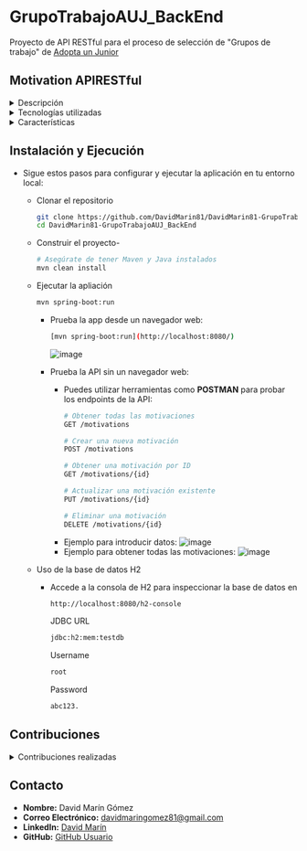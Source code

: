 # GrupoTrabajoAUJ_BackEnd
Proyecto de API RESTful para el proceso de selección de "Grupos de trabajo" de <a href="https://adoptaunjunior.es/" target="_blank">Adopta un Junior</a>

## Motivation APIRESTful
<details>
  <summary>Descripción</summary>
    <ul>
        <li>
        Con esta aplicación puedes agregar tus propias citas motivacionales, las cuales se muestran en una lista personalizada. Una vez añadida la motivación, ésta puede ser editada o eliminada según lo desees.
        </li>
        <li>Características principales:</li>
            <ul>
                <li><b>Añadir motivaciones</b>: introduce tus frases motivadoras favoritas en la aplicación</li>
                <li><b>Lista personalizada</b>: visualiza todas tus motivaciones en una lista fácil de navegar</li>
                <li><b>Edición y Eliminación</b>: modifica y borra motivaciones en cualquier momento para mantener tu lista actualizada</li>
            </ul>
        <i>* Este proyecto es una demostración de mis habilidades en desarrollo backend utilizando Java y Spring Boot. Fue creado como parte del proceso de selección para los grupos de trabajo de <a href="https://adoptaunjunior.es/" target="_blank">Adopta un Junior</a>
        en BackEnd. La aplicación es una API RESTful que permite operaciones CRUD sobre un recurso de "Motivaciones", utilizando una base de datos H2 en memoria para el almacenamiento</i>
        </li>
    </ul>
</details>

<details>
  <summary>Tecnologías utilizadas</summary>
    <ul>
        <li><b><u>Java</u></b>: Lenguaje de programación para el desarrollo del backend.</li>
        <li><b><u>Spring Boot</u></b>: Framework para facilitar la creación de aplicaciones web en Java</li>
        <li><b><u>Spring Data JPA</u></b>: Abstracción para la interacción con bases de datos</li>
        <li><b><u>H2 Database</u></b>: Base de datos en memoria para el desarrollo</li>
        <li><b><u>Maven</u></b>: Herramienta de gestión de proyectos y dependencias</li>
    </ul>
</details>

<details>
  <summary>Características</summary>
    <ul>
        <li>CRUD Completo: Gestión de motivaciones mediante operaciones CRUD (Crear, Leer, Actualizar y Eliminar)</li>
        <li>API RESTful: Implementación de endpoints HTTP para interactuar con el recurso "Motivation"</li>
        <li>Base de Datos en Memoria: Uso de H2 para simplificar la persistencia de datos durante el desarrollo</li>
    </ul>
</details>

## Instalación y Ejecución
- Sigue estos pasos para configurar y ejecutar la aplicación en tu entorno local:
    - Clonar el repositorio
        ~~~bash
        git clone https://github.com/DavidMarin81/DavidMarin81-GrupoTrabajoAUJ_BackEnd.git
        cd DavidMarin81-GrupoTrabajoAUJ_BackEnd
        ~~~

    - Construir el proyecto- 
        ~~~bash
        # Asegúrate de tener Maven y Java instalados
        mvn clean install
        ~~~

    - Ejecutar la apliación
        ~~~bash
        mvn spring-boot:run
        ~~~
        
      - Prueba la app desde un navegador web:
          ~~~bash
          [mvn spring-boot:run](http://localhost:8080/)
          ~~~
          ![image](https://github.com/user-attachments/assets/68f4c711-6dbe-426a-9daf-6f2ee0e5a70e)
      
      - Prueba la API sin un navegador web:
          - Puedes utilizar herramientas como **POSTMAN** para probar los endpoints de la API:
              ~~~bash
              # Obtener todas las motivaciones
              GET /motivations
              ~~~
              ~~~bash
              # Crear una nueva motivación
              POST /motivations
              ~~~
              ~~~bash
              # Obtener una motivación por ID
              GET /motivations/{id}
              ~~~
              ~~~bash
              # Actualizar una motivación existente
              PUT /motivations/{id}
              ~~~
              ~~~bash
              # Eliminar una motivación
              DELETE /motivations/{id}
              ~~~
          - Ejemplo para introducir datos:
          ![image](https://github.com/user-attachments/assets/50d48e48-c3ba-47c4-bf4a-22edb3c70e9c)
          - Ejemplo para obtener todas las motivaciones:
          ![image](https://github.com/user-attachments/assets/dee31b8a-95d7-4c98-9c49-324691457ead)
    - Uso de la base de datos H2
        - Accede a la consola de H2 para inspeccionar la base de datos en 
            ~~~bash
            http://localhost:8080/h2-console
            ~~~

            JDBC URL
            ~~~bash
            jdbc:h2:mem:testdb
            ~~~

            Username
            ~~~bash
            root
            ~~~

            Password
            ~~~bash
            abc123.
            ~~~
## Contribuciones
<details>
  <summary>Contribuciones realizadas</summary>
    <h2>Issue creada y resuelta</h2>
    <p>Como parte del proceso de desarrollo y mejora de la aplicación de frases motivadoras, creé una issue titulada "<b>Agregar campo 'author' a la entidad 'Motivation'"</b>. Esta mejora permitiría almacenar y mostrar el nombre del autor de cada frase, proporcionando más contexto y valor a las frases motivadoras</p>
    <ul>
        <li><b>Descripción de la  Issue</b></li>
        <p>La issue tenía como objetivo principal agregar un nuevo campo "author" a la entidad "Motivation", que hasta el momento solo almacenaba la frase en sí. Las tareas incluidas en la issue abarcaban tanto el backend como el frontend:</p>
        <ul>
          <li>BackEnd</li>
          <ul>
            <li>Modificar la entidad "Motivation" para incluir el campo "author"</li>
            <li>Añadir un constructor con dos parámetros: "motivation" y "author"</li>
            <li>Implementar los métodos getter y setter para el nuevo campo "author"</li>
            <li>Asegurar que el JSON enviado y recibido por el backend coincidiera con los nombres de los campos de la clase "Motivation"</li>
          </ul>
          <li>FrontEnd</li>
          <ul>
            <li>Actualizar el formulario de creación y edición de frases en la interfaz web para incluir un campo adicional donde el usuario pueda introducir el nombre del autor</li>
            <li>Modificar la vista de lista de frases y la vista de detalles para mostrar el autor junto con la frase</li>
          </ul>
        </ul>
        <br>
        <li><b>Resolución de la Issue</b></li>
        <p>El colaborador <b>NiramDivad</b> asumió la responsabilidad de resolver esta issue en la rama <i>'feature/add-author-field'</i>. Las modificaciones realizadas fueron solo en la parte del Backend:</p>
        <ul>
          <li>BackEnd</li>
          <ul>
            <li>Modificación de la entidad "Motivation"</li>
            <li>Actualización del controlador, añadiendo un constructor con dos parámetros, getter y setter</li>
          </ul>
        </ul>
        <br>
        <li><b>Revisión y aceptación de la PR (pull request)</b></li>
        <p>Revisé la Pull Resquest (PR) enviada por NiramDivad. Verifiqué que todas las modificaciones cumplieran con los requisitos establecidos en la issue, y probé el código para asegurarme de que funcionara correctamente en Postman. Tras confirmar que todo estaba en orden, acepté la PR</p>
        <p>Esta colaboración no solo mejoró la funcionalidad de la aplicación, sino que también demostró la efectividad de trabajar en equipo, gestionando correctamente las contribuciones y asegurando la calidad del código.</p>
    </ul>
</details>
            
## Contacto
- **Nombre:** David Marín Gómez
- **Correo Electrónico:** [davidmaringomez81@gmail.com](mailto:davidmaringomez81@gmail.com)
- **LinkedIn:** [David Marín](https://www.linkedin.com/in/davidmaringomez/)
- **GitHub:** [GitHub Usuario](https://github.com/DavidMarin81)

